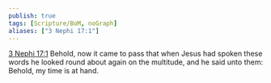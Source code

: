 ```yaml
---
publish: true
tags: [Scripture/BoM, noGraph]
aliases: ["3 Nephi 17:1"]
---
```

[3 Nephi 17:1](https://churchofjesuschrist.org/study/scriptures/bofm/3-ne/17?lang=eng&id=p1#p1) Behold, now it came to pass that when Jesus had spoken these words he looked round about again on the multitude, and he said unto them: Behold, my time is at hand.
